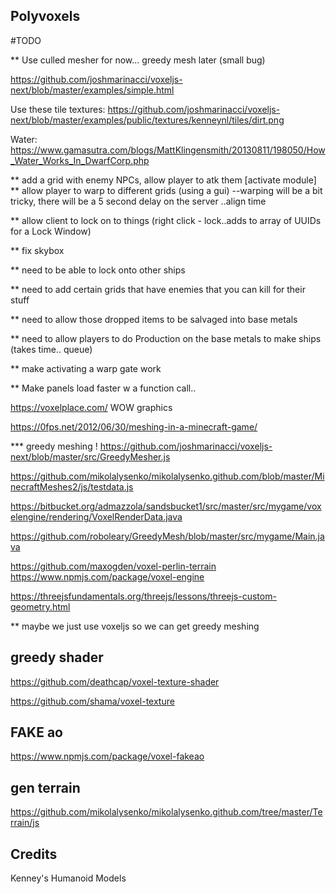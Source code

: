 ## Polyvoxels





#TODO

** Use culled mesher for now... greedy mesh later (small bug) 

https://github.com/joshmarinacci/voxeljs-next/blob/master/examples/simple.html

Use these tile textures:
https://github.com/joshmarinacci/voxeljs-next/blob/master/examples/public/textures/kenneynl/tiles/dirt.png

Water:
https://www.gamasutra.com/blogs/MattKlingensmith/20130811/198050/How_Water_Works_In_DwarfCorp.php



 ** add a grid with enemy NPCs, allow player to atk them [activate module]
 ** allow player to warp to different grids (using a gui)
     --warping will be a bit tricky, there will be a 5 second delay on the server ..align time

** allow client to lock on to things (right click - lock..adds to array of UUIDs for a Lock Window)

** fix skybox


** need to be able to lock onto other ships

** need to add certain grids that have enemies that you can kill for their stuff

** need to allow those dropped items to be salvaged into base metals

** need to allow players to do Production on the base metals to make ships  (takes time.. queue)



** make activating a warp gate work



** Make panels load faster w a function call..


https://voxelplace.com/  WOW graphics

https://0fps.net/2012/06/30/meshing-in-a-minecraft-game/


*** greedy meshing !
https://github.com/joshmarinacci/voxeljs-next/blob/master/src/GreedyMesher.js


https://github.com/mikolalysenko/mikolalysenko.github.com/blob/master/MinecraftMeshes2/js/testdata.js


https://bitbucket.org/admazzola/sandsbucket1/src/master/src/mygame/voxelengine/rendering/VoxelRenderData.java

https://github.com/roboleary/GreedyMesh/blob/master/src/mygame/Main.java

https://github.com/maxogden/voxel-perlin-terrain
https://www.npmjs.com/package/voxel-engine


https://threejsfundamentals.org/threejs/lessons/threejs-custom-geometry.html


** maybe we just use voxeljs so we can get greedy meshing


## greedy shader
https://github.com/deathcap/voxel-texture-shader

https://github.com/shama/voxel-texture


## FAKE ao
https://www.npmjs.com/package/voxel-fakeao



## gen terrain
https://github.com/mikolalysenko/mikolalysenko.github.com/tree/master/Terrain/js



## Credits

Kenney's Humanoid Models
